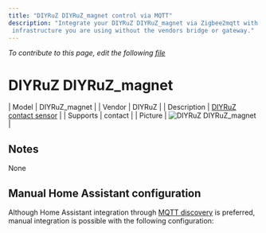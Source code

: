 ```yaml
---
title: "DIYRuZ DIYRuZ_magnet control via MQTT"
description: "Integrate your DIYRuZ DIYRuZ_magnet via Zigbee2mqtt with whatever smart home
 infrastructure you are using without the vendors bridge or gateway."
---
```


*To contribute to this page, edit the following
[file](https://github.com/Koenkk/zigbee2mqtt.io/blob/master/docs/devices/DIYRuZ_magnet.md)*

# DIYRuZ DIYRuZ_magnet

| Model | DIYRuZ_magnet  |
| Vendor  | DIYRuZ  |
| Description | [DIYRuZ contact sensor](https://modkam.ru/?p=1220) |
| Supports | contact |
| Picture | ![DIYRuZ DIYRuZ_magnet](./assets/devices/DIYRuZ_magnet.jpg) |

## Notes

None

## Manual Home Assistant configuration
Although Home Assistant integration through [MQTT discovery](../integration/home_assistant) is preferred,
manual integration is possible with the following configuration:

